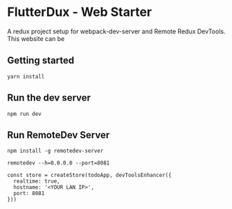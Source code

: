 # FlutterDux - Web Starter

A redux project setup for webpack-dev-server and Remote Redux DevTools.
This website can be

## Getting started

    yarn install

## Run the dev server

    npm run dev

## Run RemoteDev Server

    npm install -g remotedev-server

    remotedev --h=0.0.0.0 --port=8081

```
const store = createStore(todoApp, devToolsEnhancer({
  realtime: true,
  hostname: '<YOUR LAN IP>',
  port: 8081
}))
```